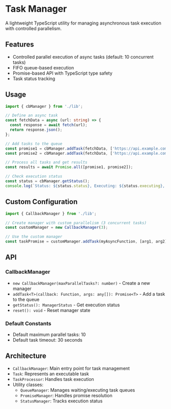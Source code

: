 # Task Manager

A lightweight TypeScript utility for managing asynchronous task execution with controlled parallelism.

## Features

- Controlled parallel execution of async tasks (default: 10 concurrent tasks)
- FIFO queue-based execution
- Promise-based API with TypeScript type safety
- Task status tracking

## Usage

```typescript
import { cbManager } from './lib';

// Define an async task
const fetchData = async (url: string) => {
  const response = await fetch(url);
  return response.json();
};

// Add tasks to the queue
const promise1 = cbManager.addTask(fetchData, ['https://api.example.com/data1']);
const promise2 = cbManager.addTask(fetchData, ['https://api.example.com/data2']);

// Process all tasks and get results
const results = await Promise.all([promise1, promise2]);

// Check execution status
const status = cbManager.getStatus();
console.log(`Status: ${status.status}, Executing: ${status.executing}, Waiting: ${status.waiting}`);
```

## Custom Configuration

```typescript
import { CallbackManager } from './lib';

// Create manager with custom parallelism (3 concurrent tasks)
const customManager = new CallbackManager(3);

// Use the custom manager
const taskPromise = customManager.addTask(myAsyncFunction, [arg1, arg2]);
```

## API

### CallbackManager

- `new CallbackManager(maxParallelTasks?: number)` - Create a new manager
- `addTask<T>(callback: Function, args: any[]): Promise<T>` - Add a task to the queue
- `getStatus(): ManagerStatus` - Get execution status
- `reset(): void` - Reset manager state

### Default Constants

- Default maximum parallel tasks: 10
- Default task timeout: 30 seconds

## Architecture

- `CallbackManager`: Main entry point for task management
- `Task`: Represents an executable task
- `TaskProcessor`: Handles task execution
- Utility classes:
  - `QueueManager`: Manages waiting/executing task queues
  - `PromiseManager`: Handles promise resolution
  - `StatusManager`: Tracks execution status

